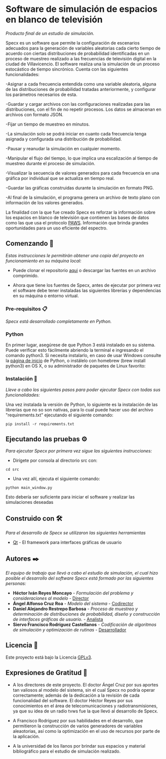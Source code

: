 # Software de simulación de espacios en blanco de televisión

_Producto final de un estudio de simulación._

Specx es un software que permite la configuración de escenarios adecuados para la generación de variables aleatorias cada cierto tiempo de acuerdo con ciertas distribuciones de probabilidad identificadas en un proceso de muestreo realizado a las frecuencias de televisión digital en la ciudad de Villavicencio. El software realiza una la simulación de un proceso estocástico de tiempo sincrónico. Cuenta con las siguientes funcionalidades:

-Asignar a cada frecuencia entendida como una variable aleatoria, alguna de las distribuciones de probabilidad tratadas anteriormente, y configurar los parámetros necesarios de esta.

-Guardar y cargar archivos con las configuraciones realizadas para las distribuciones, con el fin de no repetir procesos. Los datos se almacenan en archivos con formato JSON.

-Fijar un tiempo de muestreo en minutos.

-La simulación solo se podrá iniciar en cuanto cada frecuencia tenga asignada y configurada una distribución de probabilidad.

-Pausar y reanudar la simulación en cualquier momento.

-Manipular el flujo del tiempo, lo que implica una escalización al tiempo de muestreo durante el proceso de simulación.

-Visualizar la secuencia de valores generados para cada frecuencia en una gráfica por individual que se actualiza en tiempo real.

-Guardar las gráficas construidas durante la simulación en formato PNG.

-Al final de la simulación, el programa genera un archivo de texto plano con información de los valores generados.

La finalidad con la que fue creado Specx es reforzar la información sobre los espacios en blanco de televisión que contienen las bases de datos como las que usa el protocolo [PAWS](https://tools.ietf.org/html/rfc7545). Información que brinda grandes oportunidades para un uso eficiente del espectro.

## Comenzando 🚀

_Estas instrucciones le permitirán obtener una copia del proyecto en funcionamiento en su máquina local:_

* Puede clonar el repositorio [aqui](https://github.com/danialeresbar/Simulation_EPI) o descargar las fuentes en un archivo comprimido.

* Ahora que tiene los fuentes de Specx, antes de ejecutar por primera vez el software debe tener instaladas las siguientes librerías y dependencias en su máquina o entorno virtual.

### Pre-requisitos 📋

_Specx está desarrollado completamente en Python._

### Python

En primer lugar, asegúrese de que Python 3 está instalado en su sistema. Puede verificar esto fácilmente abriendo la terminal e ingresando el comando python3. Si necesita instalarlo, en caso de usar Windows consulte la [página de inicio](https://www.python.org/downloads/) de Python, o instálelo con homebrew (brew install python3) en OS X, o su administrador de paquetes de Linux favorito:


### Instalación 🔧

_Lleve a cabo los siguientes pasos para poder ejecutar Specx con todas sus funcionalidades:_

Una vez instalada la versión de Python, lo siguiente es la instalación de las librerías que no so son nativas, para lo cual puede hacer uso del archivo "requirements.txt" ejecutando el siguiente comando:

```
pip install -r requirements.txt
```

## Ejecutando las pruebas ⚙️

_Para ejecutar Specx por primera vez sigue las siguientes instrucciones:_

* Dirígete por consola al directorio src con:

```
cd src
```

* Una vez allí, ejecuta el siguiente comando:

```
python main_window.py
```

Esto debería ser suficiente para iniciar el software y realizar las simulaciones deseadas

## Construido con 🛠️

_Para el desarrollo de Specx se utilizaron las siguientes herramientas_

* [Qt](https://doc.qt.io/) - El framework para interfaces gráficas de usuario

## Autores ✒️

_El equipo de trabajo que llevó a cabo el estudio de simulación, el cual hizo posible el desarrollo del software Specx está formado por las siguientes personas:_

* **Héctor Iván Reyes Moncayo** - *Formulación del problema y consideraciones al modelo* - [Director]()
* **Ángel Alfonso Cruz Roa** - *Modelo del sistema* - [Codirector]()
* **Daniel Alejandro Restrepo Barbosa** - *Proceso de muestreo y determinación de distribuciones de probabilidad, diseño y construcción de interfaces gráficas de usuario.* - [Analista]()
* **Siervo Francisco Rodríguez Castellanos** - *Codificación de algoritmos de simulación y optimización de rutinas* - [Desarrollador]()


## Licencia 📄

Este proyecto está bajo la Licencia [GPLv3](http://www.gnu.org/licenses/gpl-3.0.html).


## Expresiones de Gratitud 🎁

* A los directores de este proyecto. El doctor Ángel Cruz por sus aportes tan valiosos al modelo del sistema, sin el cual Specx no podría operar correctamente; además de la dedicación a la revisión de cada funcionalidad del software. El doctor Héctor Reyes por sus conocimientos en el área de telecomunicaciones y radiotransmisiones, ya que su idea de un radio tvws fue la que llevó al desarrollo de Specx.

* A Francisco Rodríguez por sus habilidades en el desarrollo, que permitieron la construcción de varios generadores de variables aleaotorias, así como la optimización en el uso de recursos por parte de la aplicación.

* A la universidad de los llanos por brindar sus espacios y material bibliográfico para el estudio de simulación realizado.
